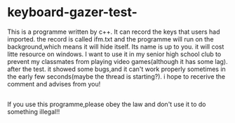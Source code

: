 # keyboard-gazer-test-
This is a programme written by c++.
It can record the keys that users had imported.
the record is called ifm.txt
and the programme will run on the background,which means it will hide itself.
Its name is up to you.
it will cost litte resource on windows.
I want to use it in my senior high school club to prevent my classmates from playing video games(although it has some lag).
after the test.
it showed some bugs,and it can't work properly sometimes in the early few seconds(maybe the thread is starting?).
i hope to recerive the comment and advises from you!

##

If you use this programme,please obey the law and don't use it to do something illegal!!

##
